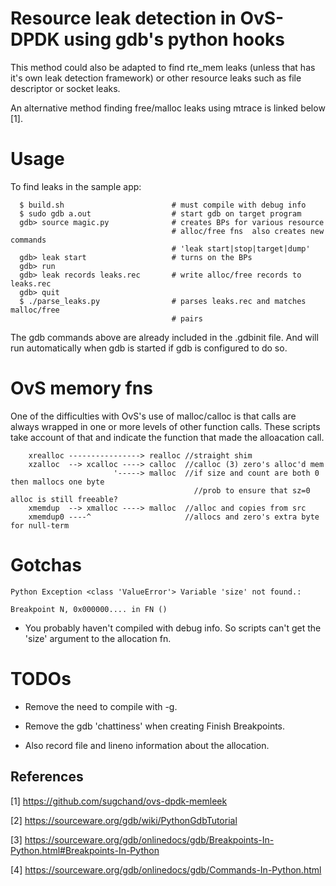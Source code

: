 # Resource leak detection in OvS-DPDK using gdb's python hooks

This method could also be adapted to find rte_mem leaks (unless that has it's
own leak detection framework) or other resource leaks such as file descriptor
or socket leaks.

An alternative method finding free/malloc leaks using mtrace is linked below
[1].

# Usage

To find leaks in the sample app:


```
  $ build.sh                        # must compile with debug info
  $ sudo gdb a.out                  # start gdb on target program
  gdb> source magic.py              # creates BPs for various resource
                                    # alloc/free fns  also creates new commands
                                    # 'leak start|stop|target|dump'
  gdb> leak start                   # turns on the BPs
  gdb> run
  gdb> leak records leaks.rec       # write alloc/free records to leaks.rec
  gdb> quit
  $ ./parse_leaks.py                # parses leaks.rec and matches malloc/free
                                    # pairs
```

The gdb commands above are already included in the .gdbinit file. And will
run automatically when gdb is started if gdb is configured to do so.

# OvS memory fns

One of the difficulties with OvS's use of malloc/calloc is that calls are
always wrapped in one or more levels of other function calls. These scripts
take account of that and indicate the function that made the alloacation call.

```
	xrealloc ----------------> realloc //straight shim
	xzalloc  --> xcalloc ----> calloc  //calloc (3) zero's alloc'd mem
	                   '-----> malloc  //if size and count are both 0 then mallocs one byte
	                                     //prob to ensure that sz=0 alloc is still freeable?
	xmemdup  --> xmalloc ----> malloc  //alloc and copies from src
	xmemdup0 ----^                     //allocs and zero's extra byte for null-term
```

# Gotchas
```
Python Exception <class 'ValueError'> Variable 'size' not found.:

Breakpoint N, 0x000000.... in FN ()
```

* You probably haven't compiled with debug info. So scripts can't get the
'size' argument to the allocation fn.

# TODOs

* Remove the need to compile with -g.

* Remove the gdb 'chattiness' when creating Finish Breakpoints.

* Also record file and lineno information about the allocation.

## References

[1] https://github.com/sugchand/ovs-dpdk-memleek

[2] https://sourceware.org/gdb/wiki/PythonGdbTutorial

[3] https://sourceware.org/gdb/onlinedocs/gdb/Breakpoints-In-Python.html#Breakpoints-In-Python

[4] https://sourceware.org/gdb/onlinedocs/gdb/Commands-In-Python.html
